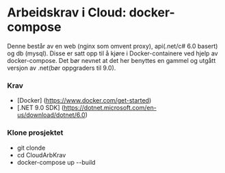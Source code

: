 # Arbeidskrav i Cloud: docker-compose

Denne består av en web (nginx som omvent proxy), api(.net/c# 6.0 basert) og db (mysql).
Disse er satt opp til å kjøre i Docker-containere ved hjelp av docker-compose. 
Det bør nevnet at det her benyttes en gammel og utgått versjon av .net(bør oppgraders til 9.0).

### Krav
- [Docker] (https://www.docker.com/get-started)
- [.NET 9.0 SDK] (https://dotnet.microsoft.com/en-us/download/dotnet/6.0)

### Klone prosjektet
- git clonde
- cd CloudArbKrav
- docker-compose up --build
